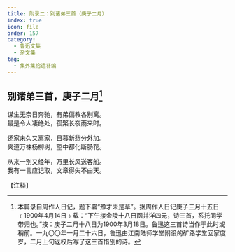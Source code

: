 ```yaml
---
title: 附录二：别诸弟三首（庚子二月）
index: true
icon: file
order: 157
category:
  - 鲁迅文集
  - 杂文集
tag:  
  - 集外集拾遗补编
---
```


## 别诸弟三首，庚子二月[^①]

谋生无奈日奔驰，有弟偏教各别离。  
最是令人凄绝处，孤檠长夜雨来时。

还家未久又离家，日暮新愁分外加。  
夹道万株杨柳树，望中都化断肠花。

从来一别又经年，万里长风送客船。  
我有一言应记取，文章得失不由天。

【注释】

[^①]:本篇录自周作人日记，题下署“豫才未是草”。据周作人日记庚子三月十五日﹙1900年4月14日﹚载：“下午接金陵十八日函并洋四元，诗三首，系托同学带归也。”按：庚子二月十八日为1900年3月18日。鲁迅这三首诗当作于此时或稍前。一九〇〇年一月二十六日，鲁迅由江南陆师学堂附设的矿路学堂回家度岁，二月上旬返校后写了这三首惜别的诗。
